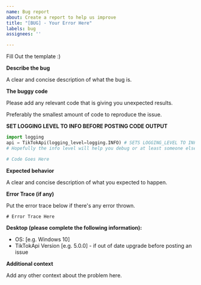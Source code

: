 ```yaml
---
name: Bug report
about: Create a report to help us improve
title: "[BUG] - Your Error Here"
labels: bug
assignees: ''

---
```

Fill Out the template :)

**Describe the bug**

A clear and concise description of what the bug is.

**The buggy code**

Please add any relevant code that is giving you unexpected results.

Preferably the smallest amount of code to reproduce the issue.


**SET LOGGING LEVEL TO INFO BEFORE POSTING CODE OUTPUT**
```py
import logging
api = TikTokApi(logging_level=logging.INFO) # SETS LOGGING_LEVEL TO INFO
# Hopefully the info level will help you debug or at least someone else on the issue
```

```py
# Code Goes Here
```

**Expected behavior**

A clear and concise description of what you expected to happen.

**Error Trace (if any)**

Put the error trace below if there's any error thrown.
```
# Error Trace Here
```

**Desktop (please complete the following information):**
 - OS: [e.g. Windows 10]
 - TikTokApi Version [e.g. 5.0.0] - if out of date upgrade before posting an issue

**Additional context**

Add any other context about the problem here.

